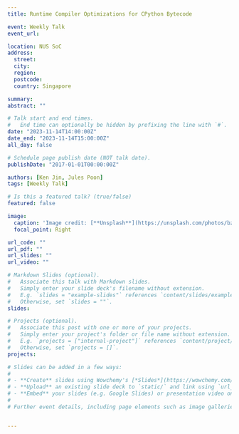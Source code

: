 ```yaml
---
title: Runtime Compiler Optimizations for CPython Bytecode

event: Weekly Talk
event_url: 

location: NUS SoC
address:
  street: 
  city: 
  region: 
  postcode:
  country: Singapore

summary: 
abstract: ""

# Talk start and end times.
#   End time can optionally be hidden by prefixing the line with `#`.
date: "2023-11-14T14:00:00Z"
date_end: "2023-11-14T15:00:00Z"
all_day: false

# Schedule page publish date (NOT talk date).
publishDate: "2017-01-01T00:00:00Z"

authors: [Ken Jin, Jules Poon]
tags: [Weekly Talk]

# Is this a featured talk? (true/false)
featured: false

image:
  caption: 'Image credit: [**Unsplash**](https://unsplash.com/photos/bzdhc5b3Bxs)'
  focal_point: Right

url_code: ""
url_pdf: ""
url_slides: ""
url_video: ""

# Markdown Slides (optional).
#   Associate this talk with Markdown slides.
#   Simply enter your slide deck's filename without extension.
#   E.g. `slides = "example-slides"` references `content/slides/example-slides.md`.
#   Otherwise, set `slides = ""`.
slides:

# Projects (optional).
#   Associate this post with one or more of your projects.
#   Simply enter your project's folder or file name without extension.
#   E.g. `projects = ["internal-project"]` references `content/project/deep-learning/index.md`.
#   Otherwise, set `projects = []`.
projects:

# Slides can be added in a few ways:
# 
# - **Create** slides using Wowchemy's [*Slides*](https://wowchemy.com/docs/managing-content/#create-slides) feature and link using `slides` parameter in the front matter of the talk file
# - **Upload** an existing slide deck to `static/` and link using `url_slides` parameter in the front matter of the talk file
# - **Embed** your slides (e.g. Google Slides) or presentation video on this page using [shortcodes](https://wowchemy.com/docs/writing-markdown-latex/).
# 
# Further event details, including page elements such as image galleries, can be added to the body of this page.


---
```

